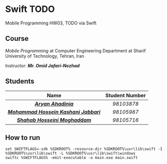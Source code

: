 # Swift TODO
Mobile Programming HW03, TODO via Swift

## Course
_Mobile Programming_ at Computer Engineering Department at Sharif University of Technology, Tehran, Iran

Instructor: **_Mr. Omid Jafari-Nezhad_**

## Students
| Name | Student Number |
| :-: | :-: |
| _**[Aryan Ahadinia](https://github.com/AryanAhadinia)**_ | _98103878_ |
| _**[Mohammad Hossein Kashani Jabbari](https://github.com/MohammadKashaniJabbari)**_ | _98105987_ |
| _**[Shahab Hosseini Moghaddam](https://github.com/shahab-hm)**_ | _98105716_ |

## How to run
```
set SWIFTFLAGS=-sdk %SDKROOT% -resource-dir %SDKROOT%\usr\lib\swift -I %SDKROOT%\usr\lib\swift -L %SDKROOT%\usr\lib\swift\windows
swiftc %SWIFTFLAGS% -emit-executable -o main.exe main.swift
```
